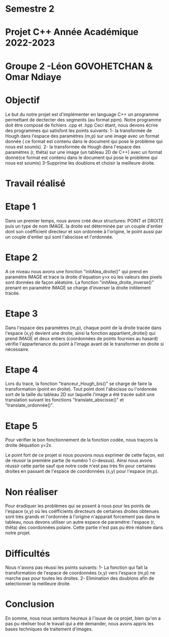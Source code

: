 # Semestre 2
# Projet C++ Année Académique 2022-2023
# Groupe 2 -Léon GOVOHETCHAN & Omar Ndiaye

# Objectif

Le but du notre projet est d'implémenter en language C++ un programme permettant de dectecter des segments (au format ppm). Notre programme doit être composé de fichiers .cpp et .hpp
 Ceci étant, nous devons écrire des programmes qui satisfont les points suivants:
 1- la transformée de Hough dans l'espace des paramètres (m,p) sur une image avec un format donnée ( ce format est contenu dans le document qui pose le problème qui nous est soumis).
 2- la transformée de Hough dans l'espace des paramètres (r, thêta) sur une image (un tableau 2D de C++) avec un format donné(ce format est contenu dans le document qui pose le problème qui nous est soumis)
 3-Supprime les doublons et choisir la meilleure droite.


#  Travail réalisé
#  Etape 1
Dans un premier temps, nous avons créé deux structures: POINT et DROITE puis un type de nom IMAGE. 
la droite est déterminée par un couple d'entier dont son coéfficient directeur et son ordonnée à l'origine, le point aussi par un couple d'entier qui sont l'abscisse et l'ordonnée.

# Etape 2

 A ce niveau nous avons une fonction "initAlea_droite()" qui prend en paramètre IMAGE et trace la droite d'équation y=x où les valeurs des pixels sont données de façon aléatoire. La fonction "initAlea_droite_inverse()" prenant en paramètre IMAGE se charge d'inverser la droite initilement tracée.

# Etape 3
Dans l'espace des paramètres (m,p), chaque point de la droite tracée dans l'espace (x,y) devient une droite, ainsi la fonction appartient_droite() qui prend IMAGE et deux entiers (coordonnées de points fournies au hasard) vérifie l'appartenance du point à l'image avant de le transformer en droite si nécessaire.

# Etape 4

Lors du tracé, la fonction "tranceur_Hough_bis()" se charge de faire la transformation (point en droite). Tout point dont l'abscisse ou l'ordonnée sort de la taille du tableau 2D sur laquelle l'image a été tracée subit une translation suivant les fonctions "translate_abscisse()" et "translate_ordonnée()".

# Etape 5
Pour vérifier le bon fonctionnement de la fonction codée, nous traçons la droite déquation y=2x.

 Le point fort de ce projet si nous pouvons nous exprimer de cette façon, est de réussir la première partie (le numéro 1 ci-dessus). Ainsi nous avons réussir cette partie sauf que notre code n'est pas très fin pour certaines droites en passant de l'espace de coordonnées (x,y) pour l'espace (m,p).

# Non réaliser
 Pour éradiquer les problèmes qui se posent à nous pour les points de l'espace (x,y) où les coéfficients directeurs de certaines droites obtenues sont très grands et l'ordonnée à l'origine n'apparait forcement pas dans le tableau, nous devons utiliser un autre espace de paramètre: l'espace (r, thêta) des coordonnées polaire. Cette partie n'est pas pu être réalisée dans notre projet.

 # Difficultés

Nous n'avons pas réussi les points suivants:
1- La fonction qui fait la transformation de l'espace de coordonnées (x,y) vers l'espace (m,p) ne marche pas pour toutes les droites. 
2- Elimination des doublons afin de selectionner la meilleure droite.


# Conclusion

En somme, nous nous sentons heureux à l'isuue de ce projet, bien qu'on a pas pu réeliser tout le travail qui a été demander, nous avons appris les  bases  techniques de traitement d'images.

